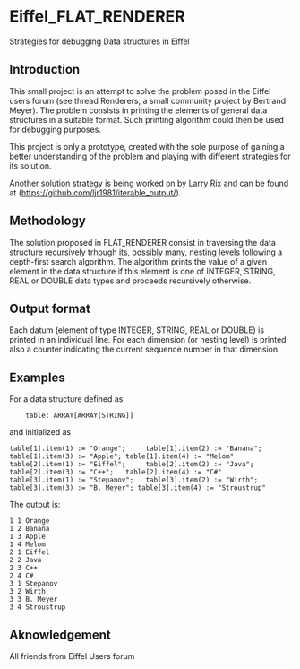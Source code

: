 # Eiffel_FLAT_RENDERER
Strategies for debugging  Data structures in Eiffel 

## Introduction

This small project is an attempt to solve the problem
posed in the Eiffel users forum (see thread Renderers, a small community project
by Bertrand Meyer).
The problem consists in printing the elements of general data structures in a suitable
format. Such printing algorithm could then be used for debugging purposes.

This project is only a prototype, created with the sole purpose of
gaining a better understanding of the problem and playing with different strategies for
its solution.

Another solution strategy is being worked on by Larry Rix and can be found
at (https://github.com/ljr1981/iterable_output/).

## Methodology

The solution proposed in FLAT_RENDERER consist in traversing
the data structure recursively trhough its, possibly many, nesting
levels following a depth-first search algorithm. The algorithm
prints the value of a given element in the data structure if
this element is one of INTEGER, STRING, REAL or DOUBLE data types and
proceeds recursively otherwise.

## Output format

Each datum (element of type INTEGER, STRING, REAL or DOUBLE) is printed
in an individual line. For each dimension (or nesting level) is
printed also a counter indicating the current sequence number in that dimension.

## Examples

For a data structure defined as<br>
```
    table: ARRAY[ARRAY[STRING]]
```
and initialized as<br>
```
table[1].item(1) := "Orange";     table[1].item(2) := "Banana"; table[1].item(3) := "Apple"; table[1].item(4) := "Melom"
table[2].item(1) := "Eiffel";     table[2].item(2) := "Java";   table[2].item(3) := "C++";   table[2].item(4) := "C#"
table[3].item(1) := "Stepanov";   table[3].item(2) := "Wirth";  table[3].item(3) := "B. Meyer"; table[3].item(4) := "Stroustrup"
```
  
The output is:<br>

```
1 1 Orange
1 2 Banana
1 3 Apple
1 4 Melom
2 1 Eiffel
2 2 Java
2 3 C++
2 4 C#
3 1 Stepanov
3 2 Wirth
3 3 B. Meyer
3 4 Stroustrup
```

## Aknowledgement
 All friends from Eiffel Users forum
 
